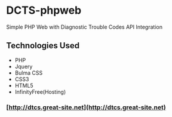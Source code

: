 # DCTS-phpweb
Simple PHP Web with Diagnostic Trouble Codes API Integration

## Technologies Used
* PHP
* Jquery
* Bulma CSS
* CSS3
* HTML5
* InfinityFree(Hosting)

### [http://dtcs.great-site.net](http://dtcs.great-site.net)
